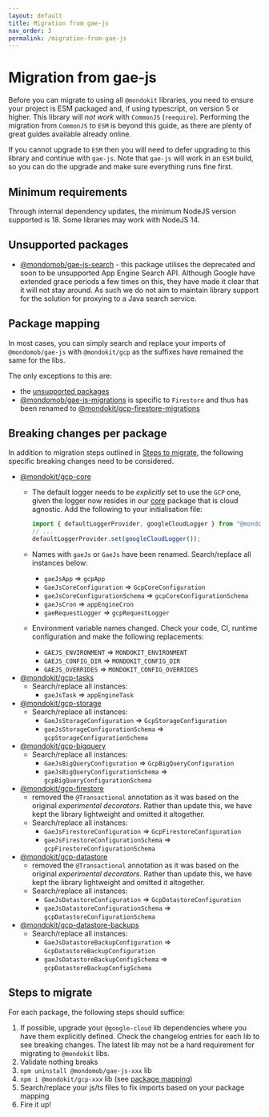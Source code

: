```yaml
---
layout: default
title: Migration from gae-js
nav_order: 3
permalink: /migration-from-gae-js
---
```


# Migration from gae-js

Before you can migrate to using all `@mondokit` libraries, you need to ensure your project is ESM packaged and, if using typescript, on version 5 or higher. This library will _not work_ with `CommonJS` (`reequire`).
Performing the migration from `CommonJS` to `ESM` is beyond this guide, as there are plenty of great guides available already online.

If you cannot upgrade to `ESM` then you will need to defer upgrading to this library and continue with `gae-js`. Note that `gae-js` will work in an `ESM` build, so you can do the upgrade and make sure everything runs fine first.

## Minimum requirements

Through internal dependency updates, the minimum NodeJS version supported is 18. Some libraries may work with NodeJS 14.

## Unsupported packages

* [@mondomob/gae-js-search](https://mondo-mob.github.io/gae-js-docs/packages/gae-js-gae-search.html) - this package utilises the deprecated and soon to be unsupported App Engine Search API. Although Google have extended grace periods a few times on this, they have made it clear that it will not stay around. As such we do not aim to maintain library support for the solution for proxying to a Java search service.


## Package mapping

In most cases, you can simply search and replace your imports of `@mondomob/gae-js` with `@mondokit/gcp` as the suffixes have remained the same for the libs.

The only exceptions to this are:
* the [unsupported packages](#unsupported-packages)
* [@mondomob/gae-js-migrations](https://mondo-mob.github.io/gae-js-docs/packages/gae-js-migrations.html) is specific to `Firestore` and thus has been renamed to [@mondokit/gcp-firestore-migrations](../packages/gcp-firestore-migrations.md)

## Breaking changes per package
In addition to migration steps outlined in [Steps to migrate](#steps-to-migrate), the following specific breaking changes need to be considered.
* [@mondokit/gcp-core](../packages/gcp-core.md)
  * The default logger needs to be _explicitly_ set to use the `GCP` one, given the logger now resides in our [core](../packages/core.md) package that is cloud agnostic. Add the following to your initialisation file:

    ```typescript
    import { defaultLoggerProvider, googleCloudLogger } from "@mondokit/gcp-core";
    // ...
    defaultLoggerProvider.set(googleCloudLogger());
    ```
  * Names with `gaeJs` or `GaeJs` have been renamed. Search/replace all instances below:
    * `gaeJsApp` => `gcpApp`
    * `GaeJsCoreConfiguration` => `GcpCoreConfiguration`
    * `gaeJsCoreConfigurationSchema` => `gcpCoreConfigurationSchema`
    * `gaeJsCron` => `appEngineCron`
    * `gaeRequestLogger` => `gcpRequestLogger`
  * Environment variable names changed. Check your code, CI, runtime configuration and make the following replacements:
    * `GAEJS_ENVIRONMENT` => `MONDOKIT_ENVIRONMENT`
    * `GAEJS_CONFIG_DIR` => `MONDOKIT_CONFIG_DIR`
    * `GAEJS_OVERRIDES` => `MONDOKIT_CONFIG_OVERRIDES`
* [@mondokit/gcp-tasks](../packages/gcp-tasks.md)
  * Search/replace all instances:
    * `gaeJsTask` => `appEngineTask`
* [@mondokit/gcp-storage](../packages/gcp-storage.md)
  * Search/replace all instances:
    * `GaeJsStorageConfiguration` => `GcpStorageConfiguration`
    * `gaeJsStorageConfigurationSchema` => `gcpStorageConfigurationSchema`
* [@mondokit/gcp-bigquery](../packages/gcp-bigquery.md)
  * Search/replace all instances:
    * `GaeJsBigQueryConfiguration` => `GcpBigQueryConfiguration`
    * `gaeJsBigQueryConfigurationSchema` => `gcpBigQueryConfigurationSchema`
* [@mondokit/gcp-firestore](../packages/gcp-firestore.md) 
  * removed the `@Transactional` annotation as it was based on the original _experimental decorators_. Rather than update this, we have kept the library lightweight and omitted it altogether.
  * Search/replace all instances:
    * `GaeJsFirestoreConfiguration` => `GcpFirestoreConfiguration`
    * `gaeJsFirestoreConfigurationSchema` => `gcpFirestoreConfigurationSchema`
* [@mondokit/gcp-datastore](../packages/gcp-datastore.md) 
  * removed the `@Transactional` annotation as it was based on the original _experimental decorators_. Rather than update this, we have kept the library lightweight and omitted it altogether.
  * Search/replace all instances:
    * `GaeJsDatastoreConfiguration` => `GcpDatastoreConfiguration`
    * `gaeJsDatastoreConfigurationSchema` => `gcpDatastoreConfigurationSchema`
* [@mondokit/gcp-datastore-backups](../packages/gcp-datastore-backups.md)
  * Search/replace all instances:
    * `GaeJsDatastoreBackupConfiguration` => `GcpDatastoreBackupConfiguration`
    * `gaeJsDatastoreBackupConfigSchema` => `gcpDatastoreBackupConfigSchema`

## Steps to migrate

For each package, the following steps should suffice:

1. If possible, upgrade your `@google-cloud` lib dependencies where you have them explicitly defined. Check the changelog entries for each lib to see breaking changes. The latest lib may not be a hard requirement for migrating to `@mondokit` libs.
2. Validate nothing breaks
3. `npm uninstall @mondomob/gae-js-xxx` lib
4. `npm i @mondokit/gcp-xxx` lib (see [package mapping](#package-mapping))
5. Search/replace your js/ts files to fix imports based on your package mapping
6. Fire it up!

